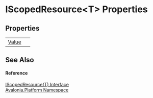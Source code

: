 # IScopedResource&lt;T&gt; Properties




## Properties
<table>
<tr>
<td><a href="P_Avalonia_Platform_IScopedResource_1_Value">Value</a></td>
<td> </td>
</tr>
</table>

## See Also


#### Reference
<a href="T_Avalonia_Platform_IScopedResource_1">IScopedResource(T) Interface</a>  
<a href="N_Avalonia_Platform">Avalonia.Platform Namespace</a>  
